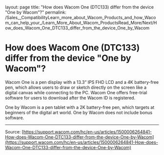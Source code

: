 layout: page
title: "How does Wacom One (DTC133) differ from the device "One by Wacom"?"
permalink: /Sales__CompatibilityLearn_more_about_Wacom_Products_and_how_Wacom_can_help_your_/Learn_More_About_Wacom_ProductsRead_More/Next/How_does_Wacom_One_DTC133_differ_from_the_device_One_by_Wacom

# How does Wacom One (DTC133) differ from the device "One by Wacom"?

Wacom One is a pen display with a 13.3” IPS FHD LCD and a 4K battery-free pen, which allows users to draw or sketch directly on the screen like a digital canvas while connecting to the PC. Wacom One offers free-trial software for users to download after the Wacom ID is registered.


One by Wacom is a pen tablet with a 2K battery-free pen, which targets at beginners of the digital art world. One by Wacom does not include bonus software.

---
Source: [https://support.wacom.com/hc/en-us/articles/1500006264841-How-does-Wacom-One-DTC133-differ-from-the-device-One-by-Wacom](https://support.wacom.com/hc/en-us/articles/1500006264841-How-does-Wacom-One-DTC133-differ-from-the-device-One-by-Wacom)
